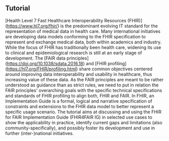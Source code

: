 ## Tutorial
[Health Level 7 Fast Healthcare Interoperability Resources (FHIR)] (https://www.hl7.org/fhir/) is the predominant evolving IT standard for the representation of medical data in health care. Many international initiatives are developing data models conforming to the FHIR specification to represent and exchange medical data, both within academics and industry. While the focus of FHIR has traditionally been health care, widening its use to clinical and epidemiological research is still at an early stage of development. The [FAIR data principles] (https://doi.org/10.1038/sdata.2016.18) and [FHIR profiling] (https://hl7.org/FHIR/profiling.html) share common objectives centered around improving data interoperability and usability in healthcare, thus increasing value of these data. As the FAIR principles are meant to be rather understood as guidance than as strict rules, we need to put in relation the FAIR principles' overarching goals with the specific technical specifications and standards of FHIR profiling to align both, FHIR and FAIR. In FHIR, an Implementation Guide is a formal, logical and narrative specification of constraints and extensions  to the FHIR data model to better represent a specific usage scenario. The tutorial aims at discussing and using the FHIR for FAIR Implementation Guide (FHIR4FAIR IG) in selected use cases to show the applicability in practice, identify current gaps and limitations (also community-specifically), and possibly foster its development and use in further (inter-)national initiatives.

